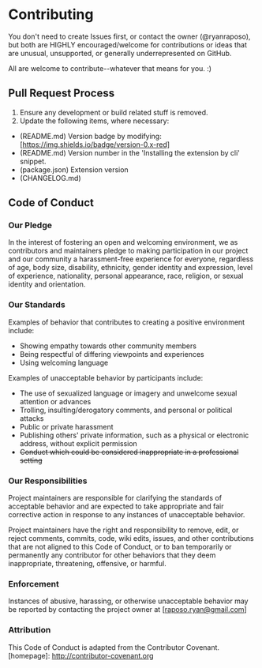 # Contributing

You don't need to create Issues first, or contact the owner (@ryanraposo), but both are HIGHLY encouraged/welcome for contributions or ideas that are unusual, unsupported, or generally underrepresented on GitHub.

All are welcome to contribute--whatever that means for you. :)


## Pull Request Process

1. Ensure any development or build related stuff is removed.
2. Update the following items, where necessary:

- (README.md) Version badge by modifying: [https://img.shields.io/badge/version-0.x-red]
- (README.md) Version number in the 'Installing the extension by cli' snippet.
- (package.json) Extension version 
- (CHANGELOG.md)


## Code of Conduct

### Our Pledge

In the interest of fostering an open and welcoming environment, we as
contributors and maintainers pledge to making participation in our project and
our community a harassment-free experience for everyone, regardless of age, body
size, disability, ethnicity, gender identity and expression, level of experience,
nationality, personal appearance, race, religion, or sexual identity and
orientation.

### Our Standards

Examples of behavior that contributes to creating a positive environment
include:

* Showing empathy towards other community members
* Being respectful of differing viewpoints and experiences
* Using welcoming language

Examples of unacceptable behavior by participants include:

* The use of sexualized language or imagery and unwelcome sexual attention or
advances
* Trolling, insulting/derogatory comments, and personal or political attacks
* Public or private harassment
* Publishing others' private information, such as a physical or electronic
  address, without explicit permission
* ~~Conduct which could be considered inappropriate in a professional setting~~

### Our Responsibilities

Project maintainers are responsible for clarifying the standards of acceptable
behavior and are expected to take appropriate and fair corrective action in
response to any instances of unacceptable behavior.

Project maintainers have the right and responsibility to remove, edit, or
reject comments, commits, code, wiki edits, issues, and other contributions
that are not aligned to this Code of Conduct, or to ban temporarily or
permanently any contributor for other behaviors that they deem inappropriate,
threatening, offensive, or harmful.

### Enforcement

Instances of abusive, harassing, or otherwise unacceptable behavior may be
reported by contacting the project owner at [raposo.ryan@gmail.com]

### Attribution

This Code of Conduct is adapted from the Contributor Covenant.
[homepage]: http://contributor-covenant.org
